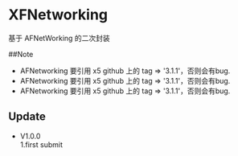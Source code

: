 # XFNetworking
基于 AFNetWorking 的二次封装


##Note
* AFNetworking 要引用 x5 github 上的 tag => '3.1.1'，否则会有bug.
* AFNetworking 要引用 x5 github 上的 tag => '3.1.1'，否则会有bug.
* AFNetworking 要引用 x5 github 上的 tag => '3.1.1'，否则会有bug.

## Update
* V1.0.0 <br>
  1.first submit 
